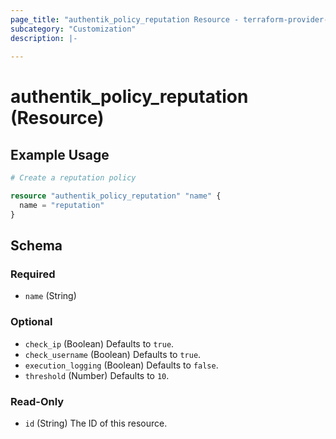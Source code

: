 ```yaml
---
page_title: "authentik_policy_reputation Resource - terraform-provider-authentik"
subcategory: "Customization"
description: |-
  
---
```


# authentik_policy_reputation (Resource)




## Example Usage

```terraform
# Create a reputation policy

resource "authentik_policy_reputation" "name" {
  name = "reputation"
}
```

<!-- schema generated by tfplugindocs -->
## Schema

### Required

- `name` (String)

### Optional

- `check_ip` (Boolean) Defaults to `true`.
- `check_username` (Boolean) Defaults to `true`.
- `execution_logging` (Boolean) Defaults to `false`.
- `threshold` (Number) Defaults to `10`.

### Read-Only

- `id` (String) The ID of this resource.
